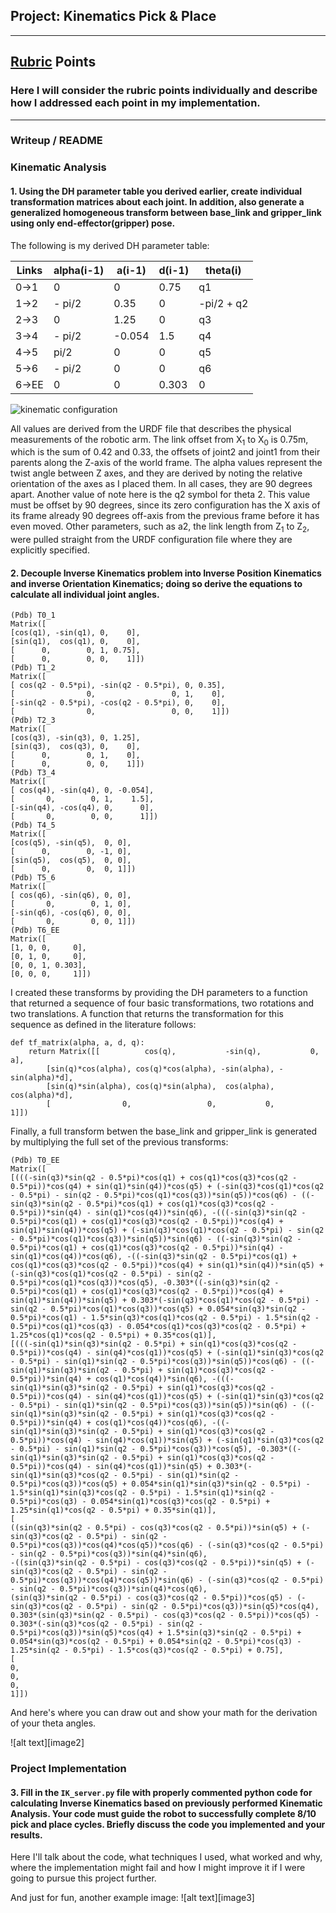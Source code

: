 ## Project: Kinematics Pick & Place
---


## [Rubric](https://review.udacity.com/#!/rubrics/972/view) Points
### Here I will consider the rubric points individually and describe how I addressed each point in my implementation.  

---
### Writeup / README

### Kinematic Analysis
#### 1. Using the DH parameter table you derived earlier, create individual transformation matrices about each joint. In addition, also generate a generalized homogeneous transform between base_link and gripper_link using only end-effector(gripper) pose.

The following is my derived DH parameter table:

Links | alpha(i-1) | a(i-1) | d(i-1) | theta(i)
--- | --- | --- | --- | ---
0->1 | 0 | 0 | 0.75 | q1
1->2 | - pi/2 | 0.35 | 0 | -pi/2 + q2
2->3 | 0 | 1.25 | 0 | q3 
3->4 | - pi/2 | -0.054 | 1.5 | q4 
4->5 | pi/2 | 0 | 0 | q5
5->6 | - pi/2 | 0 | 0 | q6
6->EE | 0 | 0 | 0.303 | 0

![kinematic configuration](https://imgur.com/a/vbh8Q)

All values are derived from the URDF file that describes the physical measurements of the robotic arm. The link offset from X<sub>1</sub> to X<sub>0</sub> is 0.75m, which is the sum of 0.42 and 0.33, the offsets of joint2 and joint1 from their parents along the Z-axis of the world frame. The alpha values represent the twist angle between Z axes, and they are derived by noting the relative orientation of the axes as I placed them. In all cases, they are 90 degrees apart. Another value of note here is the q2 symbol for theta 2. This value must be offset by 90 degrees, since its zero configuration has the X axis of its frame already 90 degrees off-axis from the previous frame before it has even moved. Other parameters, such as a2, the link length from Z<sub>1</sub> to Z<sub>2</sub>, were pulled straight from the URDF configuration file where they are explicitly specified.  

#### 2. Decouple Inverse Kinematics problem into Inverse Position Kinematics and inverse Orientation Kinematics; doing so derive the equations to calculate all individual joint angles.

```
(Pdb) T0_1
Matrix([
[cos(q1), -sin(q1), 0,    0],
[sin(q1),  cos(q1), 0,    0],
[      0,        0, 1, 0.75],
[      0,        0, 0,    1]])
(Pdb) T1_2
Matrix([
[ cos(q2 - 0.5*pi), -sin(q2 - 0.5*pi), 0, 0.35],
[                0,                 0, 1,    0],
[-sin(q2 - 0.5*pi), -cos(q2 - 0.5*pi), 0,    0],
[                0,                 0, 0,    1]])
(Pdb) T2_3
Matrix([
[cos(q3), -sin(q3), 0, 1.25],
[sin(q3),  cos(q3), 0,    0],
[      0,        0, 1,    0],
[      0,        0, 0,    1]])
(Pdb) T3_4
Matrix([
[ cos(q4), -sin(q4), 0, -0.054],
[       0,        0, 1,    1.5],
[-sin(q4), -cos(q4), 0,      0],
[       0,        0, 0,      1]])
(Pdb) T4_5
Matrix([
[cos(q5), -sin(q5),  0, 0],
[      0,        0, -1, 0],
[sin(q5),  cos(q5),  0, 0],
[      0,        0,  0, 1]])
(Pdb) T5_6
Matrix([
[ cos(q6), -sin(q6), 0, 0],
[       0,        0, 1, 0],
[-sin(q6), -cos(q6), 0, 0],
[       0,        0, 0, 1]])
(Pdb) T6_EE
Matrix([
[1, 0, 0,     0],
[0, 1, 0,     0],
[0, 0, 1, 0.303],
[0, 0, 0,     1]])
```

I created these transforms by providing the DH parameters to a function that returned a sequence of four basic transformations, two rotations and two translations. A function that returns the transformation for this sequence as defined in the literature follows:
```
def tf_matrix(alpha, a, d, q):
    return Matrix([[          cos(q),           -sin(q),           0,             a],
		[sin(q)*cos(alpha), cos(q)*cos(alpha), -sin(alpha), -sin(alpha)*d],
		[sin(q)*sin(alpha), cos(q)*sin(alpha),  cos(alpha),  cos(alpha)*d],
		[                0,                 0,           0,             1]])

```

Finally, a full transform betwen the base_link and gripper_link is generated by multiplying the full set of the previous transforms:

```
(Pdb) T0_EE
Matrix([
[(((-sin(q3)*sin(q2 - 0.5*pi)*cos(q1) + cos(q1)*cos(q3)*cos(q2 - 0.5*pi))*cos(q4) + sin(q1)*sin(q4))*cos(q5) + (-sin(q3)*cos(q1)*cos(q2 - 0.5*pi) - sin(q2 - 0.5*pi)*cos(q1)*cos(q3))*sin(q5))*cos(q6) - ((-sin(q3)*sin(q2 - 0.5*pi)*cos(q1) + cos(q1)*cos(q3)*cos(q2 - 0.5*pi))*sin(q4) - sin(q1)*cos(q4))*sin(q6), -(((-sin(q3)*sin(q2 - 0.5*pi)*cos(q1) + cos(q1)*cos(q3)*cos(q2 - 0.5*pi))*cos(q4) + sin(q1)*sin(q4))*cos(q5) + (-sin(q3)*cos(q1)*cos(q2 - 0.5*pi) - sin(q2 - 0.5*pi)*cos(q1)*cos(q3))*sin(q5))*sin(q6) - ((-sin(q3)*sin(q2 - 0.5*pi)*cos(q1) + cos(q1)*cos(q3)*cos(q2 - 0.5*pi))*sin(q4) - sin(q1)*cos(q4))*cos(q6), -((-sin(q3)*sin(q2 - 0.5*pi)*cos(q1) + cos(q1)*cos(q3)*cos(q2 - 0.5*pi))*cos(q4) + sin(q1)*sin(q4))*sin(q5) + (-sin(q3)*cos(q1)*cos(q2 - 0.5*pi) - sin(q2 - 0.5*pi)*cos(q1)*cos(q3))*cos(q5), -0.303*((-sin(q3)*sin(q2 - 0.5*pi)*cos(q1) + cos(q1)*cos(q3)*cos(q2 - 0.5*pi))*cos(q4) + sin(q1)*sin(q4))*sin(q5) + 0.303*(-sin(q3)*cos(q1)*cos(q2 - 0.5*pi) - sin(q2 - 0.5*pi)*cos(q1)*cos(q3))*cos(q5) + 0.054*sin(q3)*sin(q2 - 0.5*pi)*cos(q1) - 1.5*sin(q3)*cos(q1)*cos(q2 - 0.5*pi) - 1.5*sin(q2 - 0.5*pi)*cos(q1)*cos(q3) - 0.054*cos(q1)*cos(q3)*cos(q2 - 0.5*pi) + 1.25*cos(q1)*cos(q2 - 0.5*pi) + 0.35*cos(q1)],
[(((-sin(q1)*sin(q3)*sin(q2 - 0.5*pi) + sin(q1)*cos(q3)*cos(q2 - 0.5*pi))*cos(q4) - sin(q4)*cos(q1))*cos(q5) + (-sin(q1)*sin(q3)*cos(q2 - 0.5*pi) - sin(q1)*sin(q2 - 0.5*pi)*cos(q3))*sin(q5))*cos(q6) - ((-sin(q1)*sin(q3)*sin(q2 - 0.5*pi) + sin(q1)*cos(q3)*cos(q2 - 0.5*pi))*sin(q4) + cos(q1)*cos(q4))*sin(q6), -(((-sin(q1)*sin(q3)*sin(q2 - 0.5*pi) + sin(q1)*cos(q3)*cos(q2 - 0.5*pi))*cos(q4) - sin(q4)*cos(q1))*cos(q5) + (-sin(q1)*sin(q3)*cos(q2 - 0.5*pi) - sin(q1)*sin(q2 - 0.5*pi)*cos(q3))*sin(q5))*sin(q6) - ((-sin(q1)*sin(q3)*sin(q2 - 0.5*pi) + sin(q1)*cos(q3)*cos(q2 - 0.5*pi))*sin(q4) + cos(q1)*cos(q4))*cos(q6), -((-sin(q1)*sin(q3)*sin(q2 - 0.5*pi) + sin(q1)*cos(q3)*cos(q2 - 0.5*pi))*cos(q4) - sin(q4)*cos(q1))*sin(q5) + (-sin(q1)*sin(q3)*cos(q2 - 0.5*pi) - sin(q1)*sin(q2 - 0.5*pi)*cos(q3))*cos(q5), -0.303*((-sin(q1)*sin(q3)*sin(q2 - 0.5*pi) + sin(q1)*cos(q3)*cos(q2 - 0.5*pi))*cos(q4) - sin(q4)*cos(q1))*sin(q5) + 0.303*(-sin(q1)*sin(q3)*cos(q2 - 0.5*pi) - sin(q1)*sin(q2 - 0.5*pi)*cos(q3))*cos(q5) + 0.054*sin(q1)*sin(q3)*sin(q2 - 0.5*pi) - 1.5*sin(q1)*sin(q3)*cos(q2 - 0.5*pi) - 1.5*sin(q1)*sin(q2 - 0.5*pi)*cos(q3) - 0.054*sin(q1)*cos(q3)*cos(q2 - 0.5*pi) + 1.25*sin(q1)*cos(q2 - 0.5*pi) + 0.35*sin(q1)],
[                                                                                         ((sin(q3)*sin(q2 - 0.5*pi) - cos(q3)*cos(q2 - 0.5*pi))*sin(q5) + (-sin(q3)*cos(q2 - 0.5*pi) - sin(q2 - 0.5*pi)*cos(q3))*cos(q4)*cos(q5))*cos(q6) - (-sin(q3)*cos(q2 - 0.5*pi) - sin(q2 - 0.5*pi)*cos(q3))*sin(q4)*sin(q6),                                                                                          -((sin(q3)*sin(q2 - 0.5*pi) - cos(q3)*cos(q2 - 0.5*pi))*sin(q5) + (-sin(q3)*cos(q2 - 0.5*pi) - sin(q2 - 0.5*pi)*cos(q3))*cos(q4)*cos(q5))*sin(q6) - (-sin(q3)*cos(q2 - 0.5*pi) - sin(q2 - 0.5*pi)*cos(q3))*sin(q4)*cos(q6),                                                       (sin(q3)*sin(q2 - 0.5*pi) - cos(q3)*cos(q2 - 0.5*pi))*cos(q5) - (-sin(q3)*cos(q2 - 0.5*pi) - sin(q2 - 0.5*pi)*cos(q3))*sin(q5)*cos(q4),                                                                                                       0.303*(sin(q3)*sin(q2 - 0.5*pi) - cos(q3)*cos(q2 - 0.5*pi))*cos(q5) - 0.303*(-sin(q3)*cos(q2 - 0.5*pi) - sin(q2 - 0.5*pi)*cos(q3))*sin(q5)*cos(q4) + 1.5*sin(q3)*sin(q2 - 0.5*pi) + 0.054*sin(q3)*cos(q2 - 0.5*pi) + 0.054*sin(q2 - 0.5*pi)*cos(q3) - 1.25*sin(q2 - 0.5*pi) - 1.5*cos(q3)*cos(q2 - 0.5*pi) + 0.75],
[                                                                                                                                                                                                                                                                                                                 0,                                                                                                                                                                                                                                                                                                                   0,                                                                                                                                                                                            0,                                                                                                                                                                                                                                                                                                                                                                                                                       1]])

```

And here's where you can draw out and show your math for the derivation of your theta angles. 

![alt text][image2]

### Project Implementation

#### 3. Fill in the `IK_server.py` file with properly commented python code for calculating Inverse Kinematics based on previously performed Kinematic Analysis. Your code must guide the robot to successfully complete 8/10 pick and place cycles. Briefly discuss the code you implemented and your results. 


Here I'll talk about the code, what techniques I used, what worked and why, where the implementation might fail and how I might improve it if I were going to pursue this project further.  


And just for fun, another example image:
![alt text][image3]


